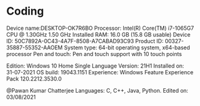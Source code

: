 # Coding

Device name:DESKTOP-OK7R6BO
Processor: Intel(R) Core(TM) i7-1065G7 CPU @ 1.30GHz   1.50 GHz
Installed RAM: 16.0 GB (15.8 GB usable)
Device ID: 50C7892A-0C43-4A7F-8508-A7CABAD93C93
Product ID: 00327-35887-55352-AAOEM
System type: 64-bit operating system, x64-based processor
Pen and touch: Pen and touch support with 10 touch points

Edition: Windows 10 Home Single Language
Version: 21H1
Installed on: 31-‎07-‎2021
OS build: 19043.1151
Experience: Windows Feature Experience Pack 120.2212.3530.0

@Pawan Kumar Chatterjee
Languages: C, C++, Java, Python.
Edited on: 03/08/2021
